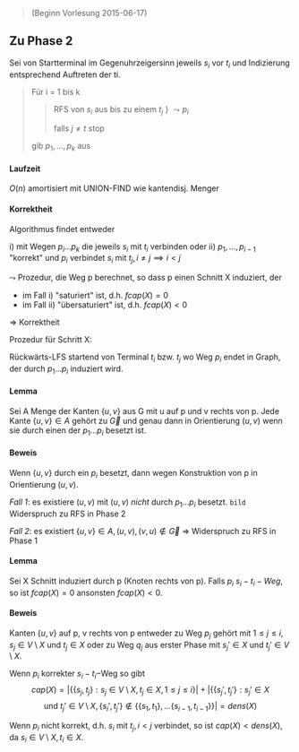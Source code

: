 > (Beginn Vorlesung 2015-06-17)

## Zu Phase 2

Sei von Startterminal im Gegenuhrzeigersinn jeweils $s_i$ vor $t_i$ und Indizierung entsprechend Auftreten der ti.

> Für i = 1 bis k
>
> > RFS von $s_i$ aus bis zu einem $t_j$ \} $\leadsto p_i$
> > 
> > falls $j\neq t$ stop
>
> gib $p_1,\dots,p_k$ aus

#### Laufzeit

$O(n)$ amortisiert mit UNION-FIND wie kantendisj. Menger

#### Korrektheit

Algorithmus findet entweder

i) mit Wegen $p_i\dots p_k$ die jeweils $s_i$ mit $t_i$ verbinden oder
ii) $p_1,\dots,p_{i-1}$ "korrekt" und $p_i$ verbindet $s_i$ mit $t_j,i\neq j\implies i<j$

$\leadsto$ Prozedur, die Weg p berechnet, so dass p einen Schnitt X induziert, der

- im Fall i) "saturiert" ist, d.h. $fcap(X)=0$
- im Fall ii) "übersaturiert" ist, d.h. $fcap(X)<0$

⇒ Korrektheit

Prozedur für Schritt X:

Rückwärts-LFS startend von Terminal $t_i$ bzw. $t_j$ wo Weg $p_i$ endet in Graph, der durch $p_1\dots p_i$ induziert wird.

#### Lemma

Sei A Menge der Kanten $\{u,v\}$ aus G mit u auf p und v rechts von p. Jede Kante $\{u,v\} \in A$ gehört zu $\vec{G}$ und genau dann in Orientierung $(u,v)$ wenn sie durch einen der $p_1\dots p_i$ besetzt ist.

#### Beweis

Wenn $\{u,v\}$ durch ein $p_i$ besetzt, dann wegen Konstruktion von p in Orientierung $(u,v)$.

*Fall 1*: es existiere $(u,v)$ mit $(u,v)$ *nicht* durch $p_1\dots p_i$ besetzt.
`bild` Widerspruch zu RFS in Phase 2

*Fall 2*: es existiert $\{u,v\}\in A, (u,v), (v,u) \notin \vec{G}$ ⇒ Widerspruch zu RFS in Phase 1

#### Lemma

Sei X Schnitt induziert durch p (Knoten rechts von p). Falls $p_i$ $s_i-t_i-Weg$, so ist $fcap(X)=0$ ansonsten $fcap(X)<0$.

#### Beweis

Kanten $\{u,v\}$ auf p, v rechts von p entweder zu Weg $p_j$ gehört mit $1\leq j\leq i, s_j\in  V\setminus X \text{ und } t_j \in X$ oder zu Weg $q_j$ aus erster Phase mit $s_j'\in X$ und $t_j' \in V \setminus X$.

Wenn $p_i$ korrekter $s_i-t_i-$Weg so gibt
$$cap(X) = |\{\{s_j,t_j\}:s_j\in V\setminus X, t_j \in X, 1\leq j \leq i\}|+|\{\{s_j',t_j'\}: s_j'\in X $$$$\text { und } t_j' \in V\setminus X, \{s_i',t_j'\}\notin \{\{s_1,t_1\},\dots\{s_{i-1},t_{i-1}\}\}| = dens(X)$$

Wenn $p_i$ nicht korrekt, d.h. $s_i$ mit $t_j, i<j$ verbindet, so ist $cap(X)<dens(X)$, da $s_i\in V\setminus X, t_i \in X$.
